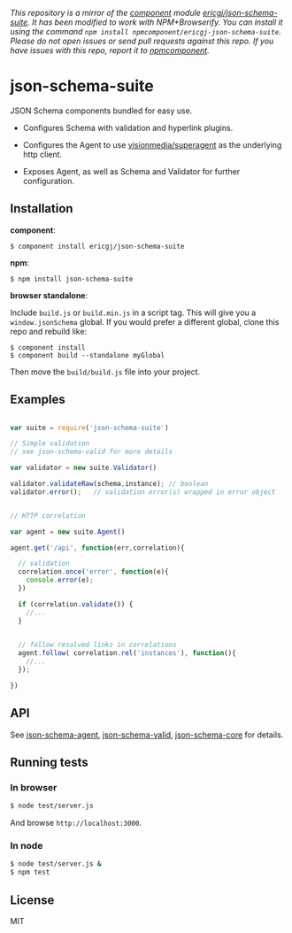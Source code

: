 *This repository is a mirror of the [component](http://component.io) module [ericgj/json-schema-suite](http://github.com/ericgj/json-schema-suite). It has been modified to work with NPM+Browserify. You can install it using the command `npm install npmcomponent/ericgj-json-schema-suite`. Please do not open issues or send pull requests against this repo. If you have issues with this repo, report it to [npmcomponent](https://github.com/airportyh/npmcomponent).*

# json-schema-suite

  JSON Schema components bundled for easy use.

  - Configures Schema with validation and hyperlink plugins.
  
  - Configures the Agent to use [visionmedia/superagent][superagent] as the
    underlying http client.

  - Exposes Agent, as well as Schema and Validator for further configuration.


## Installation

__component__:

    $ component install ericgj/json-schema-suite

__npm__:

    $ npm install json-schema-suite

__browser standalone__:

  Include `build.js` or `build.min.js` in a script tag.
  This will give you a `window.jsonSchema` global.
  If you would prefer a different global, clone this repo and rebuild like:

    $ component install
    $ component build --standalone myGlobal

  Then move the `build/build.js` file into your project.


## Examples

  ```javascript

  var suite = require('json-schema-suite')

  // Simple validation
  // see json-schema-valid for more details

  var validator = new suite.Validator()

  validator.validateRaw(schema,instance); // boolean
  validator.error();   // validation error(s) wrapped in error object


  // HTTP correlation

  var agent = new suite.Agent()

  agent.get('/api', function(err,correlation){

    // validation
    correlation.once('error', function(e){
      console.error(e);
    })

    if (correlation.validate()) {
      //...
    }

    
    // follow resolved links in correlations
    agent.follow( correlation.rel('instances'), function(){
      //...
    });

  })

  ```

## API

See [json-schema-agent][agent], [json-schema-valid][valid],
[json-schema-core][core] for details.

## Running tests

### In browser

  ```sh
  $ node test/server.js
  ```
  And browse `http://localhost:3000`.

### In node

  ```sh
  $ node test/server.js &
  $ npm test
  ```

## License

  MIT


[agent]: https://github.com/ericgj/json-schema-agent
[valid]: https://github.com/ericgj/json-schema-valid
[core]: https://github.com/ericgj/json-schema-core
[superagent]: https://github.com/visionmedia/superagent

